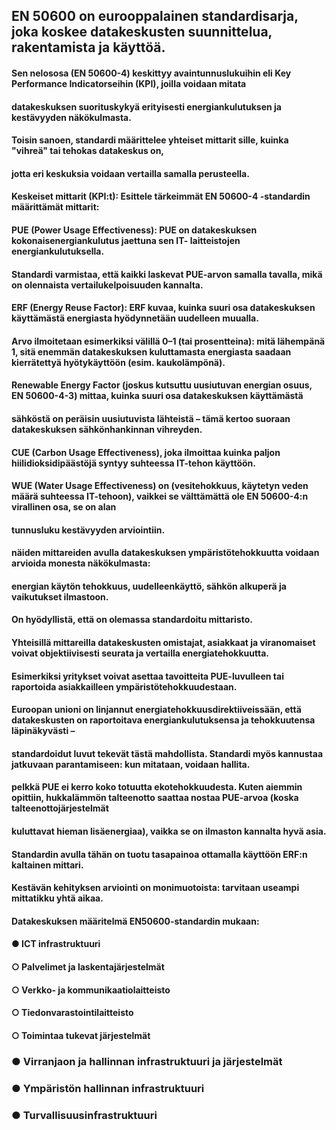 ## EN 50600 on eurooppalainen standardisarja, joka koskee datakeskusten suunnittelua, rakentamista ja käyttöä. 
#### Sen nelososa (EN 50600-4) keskittyy avaintunnuslukuihin eli Key Performance Indicatorseihin (KPI), joilla voidaan mitata
#### datakeskuksen suorituskykyä erityisesti energiankulutuksen ja kestävyyden näkökulmasta. 
#### Toisin sanoen, standardi määrittelee yhteiset mittarit sille, kuinka "vihreä" tai tehokas datakeskus on,
#### jotta eri keskuksia voidaan vertailla samalla perusteella.
#### Keskeiset mittarit (KPI:t): Esittele tärkeimmät EN 50600-4 -standardin määrittämät mittarit:
#### PUE (Power Usage Effectiveness): PUE on datakeskuksen kokonaisenergiankulutus jaettuna sen IT- laitteistojen energiankulutuksella. 
#### Standardi varmistaa, että kaikki laskevat PUE-arvon samalla tavalla, mikä on olennaista vertailukelpoisuuden kannalta.
#### ERF (Energy Reuse Factor): ERF kuvaa, kuinka suuri osa datakeskuksen käyttämästä energiasta hyödynnetään uudelleen muualla. 
#### Arvo ilmoitetaan esimerkiksi välillä 0–1 (tai prosentteina): mitä lähempänä 1, sitä enemmän datakeskuksen kuluttamasta energiasta saadaan kierrätettyä hyötykäyttöön (esim. kaukolämpönä).
#### Renewable Energy Factor (joskus kutsuttu uusiutuvan energian osuus, EN 50600-4-3) mittaa, kuinka suuri osa datakeskuksen käyttämästä
#### sähköstä on peräisin uusiutuvista lähteistä – tämä kertoo suoraan datakeskuksen sähkönhankinnan vihreyden.
#### CUE (Carbon Usage Effectiveness), joka ilmoittaa kuinka paljon hiilidioksidipäästöjä syntyy suhteessa IT-tehon käyttöön.
#### WUE (Water Usage Effectiveness) on (vesitehokkuus, käytetyn veden määrä suhteessa IT-tehoon), vaikkei se välttämättä ole EN 50600-4:n virallinen osa, se on alan 
#### tunnusluku kestävyyden arviointiin. 
#### näiden mittareiden avulla datakeskuksen ympäristötehokkuutta voidaan arvioida monesta näkökulmasta: 
#### energian käytön tehokkuus, uudelleenkäyttö, sähkön alkuperä ja vaikutukset ilmastoon.

#### On hyödyllistä, että on olemassa standardoitu mittaristo. 
#### Yhteisillä mittareilla datakeskusten omistajat, asiakkaat ja viranomaiset voivat objektiivisesti seurata ja vertailla energiatehokkuutta. 
#### Esimerkiksi yritykset voivat asettaa tavoitteita PUE-luvulleen tai raportoida asiakkailleen ympäristötehokkuudestaan. 
#### Euroopan unioni on linjannut energiatehokkuusdirektiiveissään, että datakeskusten on raportoitava energiankulutuksensa ja tehokkuutensa läpinäkyvästi – 
#### standardoidut luvut tekevät tästä mahdollista. Standardi myös kannustaa jatkuvaan parantamiseen: kun mitataan, voidaan hallita.

#### pelkkä PUE ei kerro koko totuutta ekotehokkuudesta. Kuten aiemmin opittiin, hukkalämmön talteenotto saattaa nostaa PUE-arvoa (koska talteenottojärjestelmät 
#### kuluttavat hieman lisäenergiaa), vaikka se on ilmaston kannalta hyvä asia. 
#### Standardin avulla tähän on tuotu tasapainoa ottamalla käyttöön ERF:n kaltainen mittari. 
#### Kestävän kehityksen arviointi on monimuotoista: tarvitaan useampi mittatikku yhtä aikaa.

#### Datakeskuksen määritelmä EN50600-standardin mukaan:
#### ●	ICT infrastruktuuri
#### ○	Palvelimet ja laskentajärjestelmät
#### ○	Verkko- ja kommunikaatiolaitteisto
#### ○	Tiedonvarastointilaitteisto
#### ○	Toimintaa tukevat järjestelmät
### ●	Virranjaon ja hallinnan infrastruktuuri ja järjestelmät
### ●	Ympäristön hallinnan infrastruktuuri
### ●	Turvallisuusinfrastruktuuri

